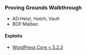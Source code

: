 ### Proving Grounds Walkthrough

- AD:Heist, Hutch, Vault
- BOF:Malbec

#### Exploits

- [WordPress Core < 5.2.3](https://www.exploit-db.com/exploits/47690)
